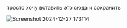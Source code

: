 просто хочу вставить это сюда и сохранить

![Screenshot 2024-12-27 173114](https://github.com/user-attachments/assets/a94ef5b7-837e-49ee-96d3-bf3aae027966)
